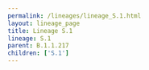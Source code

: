 ```yaml
---
permalink: /lineages/lineage_S.1.html
layout: lineage_page
title: Lineage S.1
lineage: S.1
parent: B.1.1.217
children: ['S.1']
---
```

